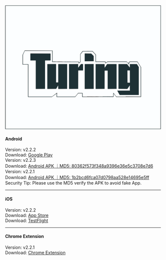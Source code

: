 ![Turing](./logo.svg) 
####  Android
Version: v2.2.2   
Download: [Google Play](https://play.google.com/store/apps/details?id=xyz.turingwallet.app)  
Version: v2.2.3    
Download: [Android APK ｜MD5: 80362f573f348a9396e36e5c3708e7d6 ](https://cdn.turingwallet.xyz/TuringWallet/TuringWallet_v2.2.3_20251014092632.apk)  
Version: v2.2.1    
Download: [Android APK ｜MD5: 1b2bcd6fca07d0798aa528e14695e5ff ](https://cdn.turingwallet.xyz/TuringWallet/TuringWallet_v2.2.1_20251012155514.apk)  
Security Tip: Please use the MD5 verify the APK to avoid fake App. 

______________________________________________________________________________________________________________________
####  iOS
Version: v2.2.2    
Download: [App Store](https://apps.apple.com/us/app/turingwallet/id673901912)  
Download: [TestFlight](https://testflight.apple.com/join/yg3nR1v3)

______________________________________________________________________________________________________________________
####  Chrome Extension
Version:  v2.2.1  
Download: [Chrome Extension](https://chromewebstore.google.com/detail/turing-wallet/mjlneilmalioopigbcoamnebihcfndeg) 
